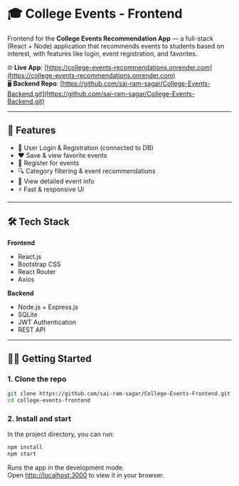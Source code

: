 # 🎓 College Events - Frontend

Frontend for the **College Events Recommendation App** — a full-stack (React + Node) application that recommends events to students based on interest, with features like login, event registration, and favorites.

🌐 **Live App**: [https://college-events-recommendations.onrender.com](https://college-events-recommendations.onrender.com)  
🖥️ **Backend Repo**: [https://github.com/sai-ram-sagar/College-Events-Backend.git](https://github.com/sai-ram-sagar/College-Events-Backend.git)

---

## 🚀 Features

- 🔐 User Login & Registration (connected to DB)
- ❤️ Save & view favorite events
- 📝 Register for events
- 🔍 Category filtering & event recommendations
- 📄 View detailed event info
- ⚡ Fast & responsive UI

---

## 🛠️ Tech Stack

**Frontend**  
- React.js  
- Bootstrap CSS  
- React Router  
- Axios  

**Backend**  
- Node.js + Express.js  
- SQLite 
- JWT Authentication  
- REST API  

---

## 🧑‍💻 Getting Started

### 1. Clone the repo

```bash
git clone https://github.com/sai-ram-sagar/College-Events-Frontend.git
cd college-events-frontend
```

### 2. Install and start

In the project directory, you can run:
```bash
npm install
npm start
```
Runs the app in the development mode.\
Open [http://localhost:3000](http://localhost:3000) to view it in your browser.

